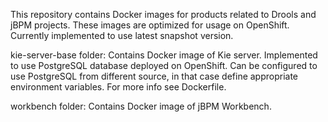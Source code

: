 This repository contains Docker images for products related to Drools and jBPM projects.
These images are optimized for usage on OpenShift.
Currently implemented to use latest snapshot version.

kie-server-base folder:
Contains Docker image of Kie server. Implemented to use PostgreSQL database deployed on OpenShift.
Can be configured to use PostgreSQL from different source, in that case define appropriate environment variables. For more info see Dockerfile.

workbench folder:
Contains Docker image of jBPM Workbench.
